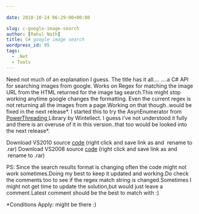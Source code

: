 ```yaml
---
  
date: 2010-10-24 06:29:00+00:00

slug: c-google-image-search
author: [Rahul Nath]
title: C# google image search
wordpress_id: 95
tags:
  - .Net
  - Tools
---
```


Need not much of an explanation I guess.
The title has it all....
....a C# API for searching images from google.
Works on Regex for matching the image URL from the HTML returned for the image tag search.This might stop working anytime google changes the formatting.
Even the current regex is not returning all the images from a page.Working on that though..would be fixed in the next release*.
I started this to try the AsynEnumerator from [PowerThreading ](http://www.wintellect.com/Resources/Downloads)Library by Wintellect.
I guess i've not understood it fully and there is an overuse of it in this version..that too would be looked into the next release*.

Download VS2010 source [code](http://rahulpnath.files.wordpress.com/2011/07/imagesearch_2010.jpg) (right click and save link as and  rename to .rar)
Download VS2008 source [code](http://rahulpnath.files.wordpress.com/2011/02/imagesearch_2008.jpg) (right click and save link as and  rename to .rar)

PS: Since the search results format is changing often the code might not work sometimes.Doing my best to keep it updated and working.Do check the comments too to see if the regex match string is changed.Sometimes I might not get time to update the solution,but would just leave a comment.Latest comment should be the best to match with :)

\*Conditions Apply: might be there :)

